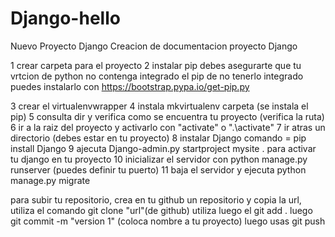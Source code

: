 # Django-hello
Nuevo Proyecto Django
Creacion de documentacion  proyecto Django

1   crear carpeta para el proyecto
2 instalar pip
	debes asegurarte que tu vrtcion de python no contenga integrado el pip
	de no tenerlo integrado puedes instalarlo con https://bootstrap.pypa.io/get-pip.py

3  crear el virtualenvwrapper
4  instala mkvirtualenv carpeta  (se instala el pip)
5  consulta dir y verifica como se encuentra tu proyecto (verifica la ruta)
6  ir a la raiz del proyecto y activarlo con "activate" o ".\activate"
7  ir atras un directorio (debes estar en tu proyecto)
8  instalar Django comando = pip install Django
9  ajecuta Django-admin.py startproject mysite . para activar tu django en tu proyecto
10 inicializar el servidor con python manage.py runserver (puedes definir tu puerto)
11 baja el servidor y ejecuta python manage.py migrate

para subir tu repositorio, crea en tu github un repositorio y copia la url, utiliza el comando git clone "url"(de github)
utiliza luego el git add .
luego git commit -m "version 1"  (coloca nombre a tu proyecto)
luego usas git push
